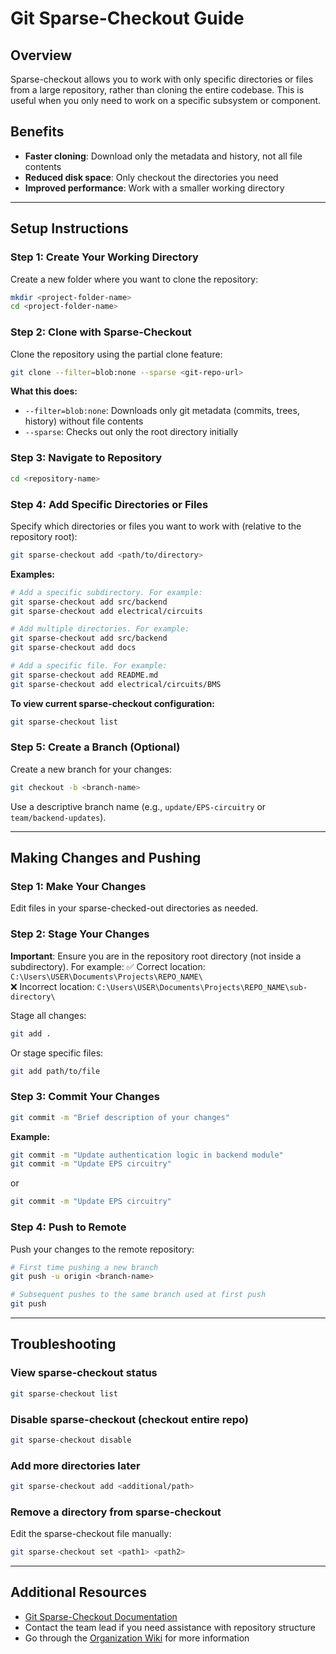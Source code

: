 # Git Sparse-Checkout Guide

## Overview
Sparse-checkout allows you to work with only specific directories or files from a large repository, rather than cloning the entire codebase. This is useful when you only need to work on a specific subsystem or component.

## Benefits
- **Faster cloning**: Download only the metadata and history, not all file contents
- **Reduced disk space**: Only checkout the directories you need
- **Improved performance**: Work with a smaller working directory

---

## Setup Instructions

### Step 1: Create Your Working Directory
Create a new folder where you want to clone the repository:

```bash
mkdir <project-folder-name>
cd <project-folder-name>
```

### Step 2: Clone with Sparse-Checkout
Clone the repository using the partial clone feature:

```bash
git clone --filter=blob:none --sparse <git-repo-url>
```

**What this does:**
- `--filter=blob:none`: Downloads only git metadata (commits, trees, history) without file contents
- `--sparse`: Checks out only the root directory initially

### Step 3: Navigate to Repository
```bash
cd <repository-name>
```

### Step 4: Add Specific Directories or Files
Specify which directories or files you want to work with (relative to the repository root):

```bash
git sparse-checkout add <path/to/directory>
```

**Examples:**
```bash
# Add a specific subdirectory. For example:
git sparse-checkout add src/backend
git sparse-checkout add electrical/circuits

# Add multiple directories. For example:
git sparse-checkout add src/backend
git sparse-checkout add docs

# Add a specific file. For example:
git sparse-checkout add README.md
git sparse-checkout add electrical/circuits/BMS
```

**To view current sparse-checkout configuration:**
```bash
git sparse-checkout list
```

### Step 5: Create a Branch (Optional)
Create a new branch for your changes:

```bash
git checkout -b <branch-name>
```

Use a descriptive branch name (e.g., `update/EPS-circuitry` or `team/backend-updates`).

---

## Making Changes and Pushing

### Step 1: Make Your Changes
Edit files in your sparse-checked-out directories as needed.

### Step 2: Stage Your Changes
**Important**: Ensure you are in the repository root directory (not inside a subdirectory).
For example:
✅ Correct location: `C:\Users\USER\Documents\Projects\REPO_NAME\`  
❌ Incorrect location: `C:\Users\USER\Documents\Projects\REPO_NAME\sub-directory\`

Stage all changes:
```bash
git add .
```

Or stage specific files:
```bash
git add path/to/file
```

### Step 3: Commit Your Changes
```bash
git commit -m "Brief description of your changes"
```

**Example:**
```bash
git commit -m "Update authentication logic in backend module"
git commit -m "Update EPS circuitry"
```
or
```bash
git commit -m "Update EPS circuitry"
```

### Step 4: Push to Remote
Push your changes to the remote repository:

```bash
# First time pushing a new branch
git push -u origin <branch-name>

# Subsequent pushes to the same branch used at first push
git push
```

---

## Troubleshooting

### View sparse-checkout status
```bash
git sparse-checkout list
```

### Disable sparse-checkout (checkout entire repo)
```bash
git sparse-checkout disable
```

### Add more directories later
```bash
git sparse-checkout add <additional/path>
```

### Remove a directory from sparse-checkout
Edit the sparse-checkout file manually:
```bash
git sparse-checkout set <path1> <path2>
```

---

## Additional Resources
- [Git Sparse-Checkout Documentation](https://git-scm.com/docs/git-sparse-checkout)
- Contact the team lead if you need assistance with repository structure
- Go through the [Organization Wiki](https://github.com/Proforce-Galaxies/organization-wiki) for more information


